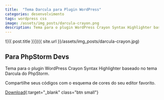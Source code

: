 ```yaml
---
title:  "Tema Darcula para Plugin WordPress"
categories: desenvolvimento
tags: wordpress css
image: /assets/img_posts/darcula-crayon.png
description: Tema para o plugin WordPress Crayon Syntax Highlighter baseado no tema Darcula do PhpStorm.
---
```


![{{ post.title }}]({{ site.url }}/assets/img_posts/darcula-crayon.jpg)

## Para PhpStorm Devs

Tema para o plugin WordPress Crayon Syntax Highlighter baseado no tema Darcula do PhpStorm.

Compartilhe seus códigos com o esquema de cores do seu editor favorito.

[Download](https://github.com/natanfelles/crayon-darcula/archive/master.zip){:target="_blank" class="btn small"}
